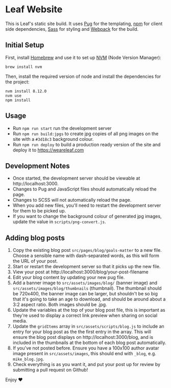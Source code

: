 # Leaf Website

This is Leaf's static site build. It uses [Pug](https://pugjs.org/api/getting-started.html) for the templating, [npm](https://www.npmjs.com/) for client side dependencies, [Sass](https://sass-lang.com/) for styling and [Webpack](https://webpack.js.org) for the build.

## Initial Setup

First, install [Homebrew](https://brew.sh) and use it to set up [NVM](https://github.com/creationix/nvm) (Node Version Manager):

```
brew install nvm
```

Then, install the required version of node and install the dependencies for the project:

```
nvm install 8.12.0
nvm use
npm install
```

## Usage

- Run `npm run start` run the development server
- Run `npm run build:jpgs` to create jpg copies of all png images on the site with a `#3d18c3` background colour.
- Run `npm run deploy` to build a production ready version of the site and deploy it to https://weareleaf.com

## Development Notes

- Once started, the development server should be viewable at http://localhost:3000.
- Changes to Pug and JavaScript files should automatically reload the page.
- Changes to SCSS will not automatically reload the page.
- When you add new files, you'll need to restart the development server for them to be picked up.
- If you want to change the background colour of generated jpg images, update the value in `scripts/png-convert.js`.

## Adding blog posts

1.  Copy the existing blog post `src/pages/blog/goals-matter` to a new file. Choose a sensible name with dash-separated words, as this will form the URL of your post.
2.  Start or restart the development server so that it picks up the new file.
3.  View your post at http://localhost:3000/blog/your-post-filename
4.  Edit your blog content by updating your new pug file.
5.  Add a banner image to `src/assets/images/blog/` (banner image) and `src/assets/images/blog/thumbnails` (thumbnail). The thumbnail should be 720x400, the banner image can be larger, but shouldn't be so big that it's going to take an age to download, and should be around about a 3:2 aspect ratio. Both images should be .jpg.
6.  Update the variables at the top of your blog post file, this is important as they're used to display a correct link preview when sharing on social media.
7.  Update the `gridItems` array in `src/assets/scripts/blog.js` to include an entry for your blog post as the the first entry in the array. This will ensure the blog post displays on http://localhost:3000/blog, and is included in the thumbnails at the bottom of each blog post automatically.
8.  If you've not posted before. Ensure you have a 100x100 author avatar image present in `src/assets/images`, this should end with `_blog`, e.g. `mike_blog.jpg`.
9.  Check everything is as you want it, and put your post up for review by submitting a pull request on Github!

Enjoy ❤️
